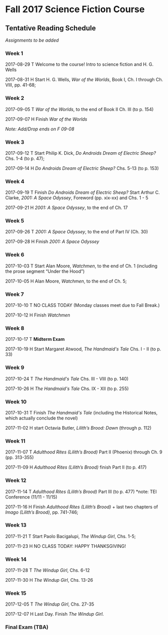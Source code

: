# Fall 2017 Science Fiction Course
## Tentative Reading Schedule
*Assignments to be added*

### Week 1
2017-08-29	T Welcome to the course! Intro to science fiction and H. G. Wells

2017-08-31	H Start H. G. Wells, *War of the Worlds*, Book I, Ch. I through Ch. VIII, pp. 41-68;

### Week 2
2017-09-05	T *War of the Worlds*, to the end of Book II Ch. III (to p. 154)

2017-09-07	H Finish *War of the Worlds*

*Note: Add/Drop ends on F 09-08*

### Week 3
2017-09-12	T  Start Philip K. Dick, *Do Androids Dream of Electric Sheep?* Chs. 1-4 (to p. 47); 

2017-09-14	H *Do Androids Dream of Electric Sheep?* Chs. 5-13 (to p. 153)

### Week 4
2017-09-19	T Finish *Do Androids Dream of Electric Sheep?* Start Arthur C. Clarke, *2001: A Space Odyssey*, Foreword (pp. xix-xx) and Chs. 1 - 5

2017-09-21	H *2001: A Space Odyssey*, to the end of Ch. 17

### Week 5
2017-09-26	T *2001: A Space Odyssey*, to the end of Part IV (Ch. 30)

2017-09-28	H Finish *2001: A Space Odyssey*

### Week 6
2017-10-03	T Start Alan Moore, *Watchmen*,  to the end of Ch. 1 (including the prose segment “Under the Hood”) 

2017-10-05	H Alan Moore, *Watchmen*, to the end of Ch. 5; 

### Week 7
2017-10-10	T NO CLASS TODAY (Monday classes meet due to Fall Break.)

2017-10-12	H Finish *Watchmen*

### Week 8
2017-10-17	T **Midterm Exam**

2017-10-19	H Start Margaret Atwood, *The Handmaid's Tale* Chs. I - II (to p. 33)

### Week 9
2017-10-24	T *The Handmaid's Tale* Chs. III - VIII (to p. 140)

2017-10-26	H *The Handmaid's Tale* Chs.  IX - XII (to p. 255)

### Week 10
2017-10-31	T Finish *The Handmaid's Tale* (including the Historical Notes, which actually conclude the novel)

2017-11-02	H start Octavia Butler, *Lilith’s Brood: Dawn* (through p. 112)

### Week 11
2017-11-07	T  *Adulthood Rites (Lilith’s Brood)* Part II (Phoenix) through Ch. 9 (pp. 313-355)

2017-11-09	H *Adulthood Rites (Lilith’s Brood)* finish Part II (to p. 417)

### Week 12
2017-11-14	T *Adulthood Rites (Lilith’s Brood)* Part III (to p. 477)
*note: TEI Conference (11/11 - 11/15)

2017-11-16	H Finish *Adulthood Rites (Lilith’s Brood)* + last two chapters of *Imago (Lilith’s Brood)*, pp. 741-746;

### Week 13
2017-11-21	T Start Paolo Bacigalupi, *The Windup Girl*, Chs. 1-5;

2017-11-23	H NO CLASS TODAY: HAPPY THANKSGIVING!

### Week 14
2017-11-28	T *The Windup Girl*, Chs. 6-12

2017-11-30	H *The Windup Girl*, Chs. 13-26

### Week 15
2017-12-05	T *The Windup Girl*, Chs. 27-35

2017-12-07	H Last Day. Finish *The Windup Girl*.

### Final Exam (TBA)
